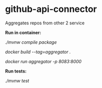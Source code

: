 # github-api-connector
Aggregates repos from other 2 service


**Run in container:**


*./mvnw compile package*

*docker build --tag=aggregator .*

*docker run aggregator -p 8083:8000*

**Run tests:**

*./mvnw test*
